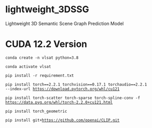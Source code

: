 # lightweight_3DSSG
Lightweight 3D Semantic Scene Graph Prediction Model


# CUDA 12.2 Version

<code>conda create -n vlsat python=3.8 </code>

<code>conda activate vlsat </code>

<code>pip install -r requirement.txt </code>

<code>pip install torch==2.2.1 torchvision==0.17.1 torchaudio==2.2.1 --index-url https://download.pytorch.org/whl/cu121</code>

<code>pip install torch-scatter torch-sparse torch-spline-conv -f https://data.pyg.org/whl/torch-2.2.0+cu121.html</code>

<code>pip install torch_geometric</code>

<code>pip install git+https://github.com/openai/CLIP.git</code>

